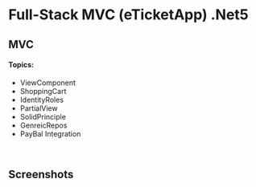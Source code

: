 # Full-Stack MVC (eTicketApp) .Net5


## MVC

#### Topics:

  * ViewComponent
  * ShoppingCart
  * IdentityRoles
  * PartialView
  * SolidPrinciple
  * GenreicRepos
  * PayBal Integration

<br/>

## Screenshots
